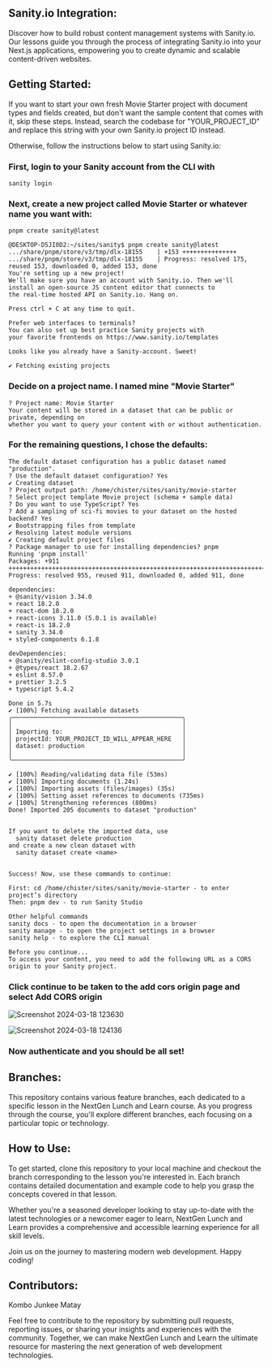 ## Sanity.io Integration:

Discover how to build robust content management systems with Sanity.io. Our lessons guide you through the process of integrating Sanity.io into your Next.js applications, empowering you to create dynamic and scalable content-driven websites.

## Getting Started:

If you want to start your own fresh Movie Starter project with document types and fields created, but don't want the sample content that comes with it, skip these steps. Instead, search the codebase for "YOUR_PROJECT_ID" and replace this string with your own Sanity.io project ID instead.

Otherwise, follow the instructions below to start using Sanity.io:

### First, login to your Sanity account from the CLI with

`sanity login`

### Next, create a new project called Movie Starter or whatever name you want with:

`pnpm create sanity@latest`

```
@DESKTOP-D5JI0D2:~/sites/sanity$ pnpm create sanity@latest
.../share/pnpm/store/v3/tmp/dlx-18155    | +153 +++++++++++++++
.../share/pnpm/store/v3/tmp/dlx-18155    | Progress: resolved 175, reused 153, downloaded 0, added 153, done
You're setting up a new project!
We'll make sure you have an account with Sanity.io. Then we'll
install an open-source JS content editor that connects to
the real-time hosted API on Sanity.io. Hang on.

Press ctrl + C at any time to quit.

Prefer web interfaces to terminals?
You can also set up best practice Sanity projects with
your favorite frontends on https://www.sanity.io/templates

Looks like you already have a Sanity-account. Sweet!

✔ Fetching existing projects
```

### Decide on a project name. I named mine "Movie Starter"

```
? Project name: Movie Starter
Your content will be stored in a dataset that can be public or private, depending on
whether you want to query your content with or without authentication.
```

### For the remaining questions, I chose the defaults:

```
The default dataset configuration has a public dataset named "production".
? Use the default dataset configuration? Yes
✔ Creating dataset
? Project output path: /home/chister/sites/sanity/movie-starter
? Select project template Movie project (schema + sample data)
? Do you want to use TypeScript? Yes
? Add a sampling of sci-fi movies to your dataset on the hosted backend? Yes
✔ Bootstrapping files from template
✔ Resolving latest module versions
✔ Creating default project files
? Package manager to use for installing dependencies? pnpm
Running 'pnpm install'
Packages: +911
++++++++++++++++++++++++++++++++++++++++++++++++++++++++++++++++++++++++++++++++++++++++++++++++++++++++++++++++++++++++++++
Progress: resolved 955, reused 911, downloaded 0, added 911, done

dependencies:
+ @sanity/vision 3.34.0
+ react 18.2.0
+ react-dom 18.2.0
+ react-icons 3.11.0 (5.0.1 is available)
+ react-is 18.2.0
+ sanity 3.34.0
+ styled-components 6.1.8

devDependencies:
+ @sanity/eslint-config-studio 3.0.1
+ @types/react 18.2.67
+ eslint 8.57.0
+ prettier 3.2.5
+ typescript 5.4.2

Done in 5.7s
✔ [100%] Fetching available datasets
╭───────────────────────────────────────────────╮
│                                               │
│ Importing to:                                 │
│ projectId: YOUR_PROJECT_ID_WILL_APPEAR_HERE   │
│ dataset: production                           │
│                                               │
╰───────────────────────────────────────────────╯

✔ [100%] Reading/validating data file (53ms)
✔ [100%] Importing documents (1.24s)
✔ [100%] Importing assets (files/images) (35s)
✔ [100%] Setting asset references to documents (735ms)
✔ [100%] Strengthening references (800ms)
Done! Imported 205 documents to dataset "production"


If you want to delete the imported data, use
  sanity dataset delete production
and create a new clean dataset with
  sanity dataset create <name>


Success! Now, use these commands to continue:

First: cd /home/chister/sites/sanity/movie-starter - to enter project’s directory
Then: pnpm dev - to run Sanity Studio

Other helpful commands
sanity docs - to open the documentation in a browser
sanity manage - to open the project settings in a browser
sanity help - to explore the CLI manual

Before you continue...
To access your content, you need to add the following URL as a CORS origin to your Sanity project.
```

### Click continue to be taken to the add cors origin page and select Add CORS origin
![Screenshot 2024-03-18 123630](https://github.com/kombojunkee/nextgen-lunch-learn/assets/134183650/5eed6ed4-d8d8-47e9-af0c-0a5210fe6c5a)

![Screenshot 2024-03-18 124136](https://github.com/kombojunkee/nextgen-lunch-learn/assets/134183650/6dd8e52a-4f9d-45fc-af8e-7181a5a27a8f)


### Now authenticate and you should be all set!

## Branches:

This repository contains various feature branches, each dedicated to a specific lesson in the NextGen Lunch and Learn course. As you progress through the course, you'll explore different branches, each focusing on a particular topic or technology.

## How to Use:

To get started, clone this repository to your local machine and checkout the branch corresponding to the lesson you're interested in. Each branch contains detailed documentation and example code to help you grasp the concepts covered in that lesson.

Whether you're a seasoned developer looking to stay up-to-date with the latest technologies or a newcomer eager to learn, NextGen Lunch and Learn provides a comprehensive and accessible learning experience for all skill levels.

Join us on the journey to mastering modern web development. Happy coding!

## Contributors:

Kombo Junkee
Matay

Feel free to contribute to the repository by submitting pull requests, reporting issues, or sharing your insights and experiences with the community. Together, we can make NextGen Lunch and Learn the ultimate resource for mastering the next generation of web development technologies.
